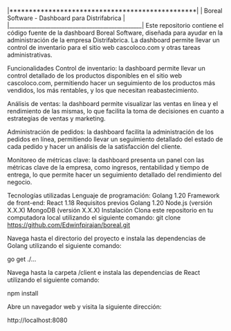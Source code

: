 |************************************************|
| Boreal Software - Dashboard para Distrifabrica |
|________________________________________________|
Este repositorio contiene el código fuente de la dashboard Boreal Software, diseñada para ayudar en la administración de la empresa Distrifabrica. La dashboard permite llevar un control de inventario para el sitio web cascoloco.com y otras tareas administrativas.

Funcionalidades
Control de inventario: la dashboard permite llevar un control detallado de los productos disponibles en el sitio web cascoloco.com, permitiendo hacer un seguimiento de los productos más vendidos, los más rentables, y los que necesitan reabastecimiento.

Análisis de ventas: la dashboard permite visualizar las ventas en línea y el rendimiento de las mismas, lo que facilita la toma de decisiones en cuanto a estrategias de ventas y marketing.

Administración de pedidos: la dashboard facilita la administración de los pedidos en línea, permitiendo llevar un seguimiento detallado del estado de cada pedido y hacer un análisis de la satisfacción del cliente.

Monitoreo de métricas clave: la dashboard presenta un panel con las métricas clave de la empresa, como ingresos, rentabilidad y tiempo de entrega, lo que permite hacer un seguimiento detallado del rendimiento del negocio.

Tecnologías utilizadas
Lenguaje de programación: Golang 1.20
Framework de front-end: React 1.18
Requisitos previos
Golang 1.20
Node.js (versión X.X.X)
MongoDB (versión X.X.X)
Instalación
Clona este repositorio en tu computadora local utilizando el siguiente comando:
git clone https://github.com/Edwinfpirajan/boreal.git

Navega hasta el directorio del proyecto e instala las dependencias de Golang utilizando el siguiente comando:

go get ./...

Navega hasta la carpeta /client e instala las dependencias de React utilizando el siguiente comando:

npm install

Abre un navegador web y visita la siguiente dirección:

http://localhost:8080